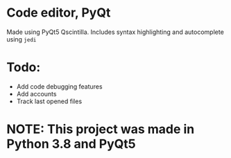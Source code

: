 # Code editor, PyQt

Made using PyQt5 Qscintilla. Includes syntax highlighting and autocomplete using ```jedi```

# Todo:

- Add code debugging features
- Add accounts
- Track last opened files

# NOTE: This project was made in Python 3.8 and PyQt5
